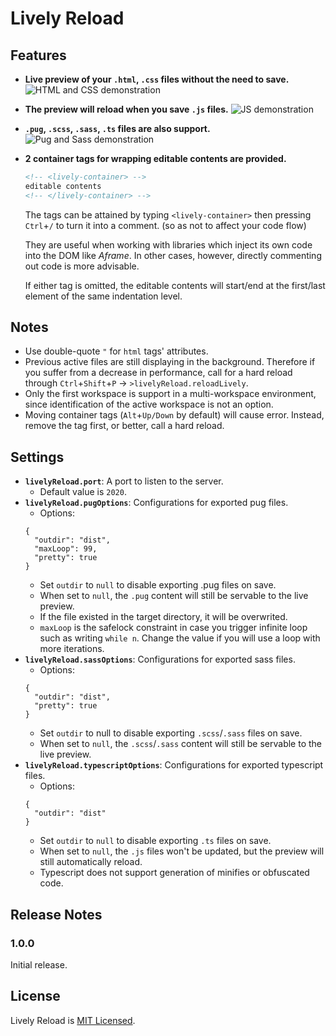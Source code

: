 # Lively Reload
## Features
* **Live preview of your `.html`, `.css` files without the need to save.**
![HTML and CSS demonstration](https://raw.githubusercontent.com/uahnbu/lively-reload/master/resources/HtmlCss.gif)
* **The preview will reload when you save `.js` files.**
![JS demonstration](https://raw.githubusercontent.com/uahnbu/lively-reload/master/resources/JS.gif)
* **`.pug`, `.scss`, `.sass`, `.ts` files are also support.**
![Pug and Sass demonstration](https://raw.githubusercontent.com/uahnbu/lively-reload/master/resources/PugSass.gif)
* **2 container tags for wrapping editable contents are provided.**
  ```html
  <!-- <lively-container> -->
  editable contents
  <!-- </lively-container> -->
  ```
  The tags can be attained by typing `<lively-container>` then pressing `Ctrl`+`/` to turn it into a comment. (so as not to affect your code flow)

  They are useful when working with libraries which inject its own code into the DOM like *Aframe*. In other cases, however, directly commenting out code is more advisable.

  If either tag is omitted, the editable contents will start/end at the first/last element of the same indentation level.
## Notes
* Use double-quote `"` for `html` tags' attributes.
* Previous active files are still displaying in the background. Therefore if you suffer from a decrease in performance, call for a hard reload through `Ctrl`+`Shift`+`P` → `>livelyReload.reloadLively`.
* Only the first workspace is support in a multi-workspace environment, since identification of the active workspace is not an option.
* Moving container tags (`Alt`+`Up/Down` by default) will cause error. Instead, remove the tag first, or better, call a hard reload.
## Settings
* **`livelyReload.port`**: A port to listen to the server.
  * Default value is `2020`.
* **`livelyReload.pugOptions`**: Configurations for exported pug files.
  * Options:
  ```
  {
    "outdir": "dist",
    "maxLoop": 99,
    "pretty": true
  }
  ```
  * Set `outdir` to `null` to disable exporting .pug files on save.
  * When set to `null`, the `.pug` content will still be servable to the live preview.
  * If the file existed in the target directory, it will be overwrited.
  * `maxLoop` is the safelock constraint in case you trigger infinite loop such as writing `while n`. Change the value if you will use a loop with more iterations.
* **`livelyReload.sassOptions`**: Configurations for exported sass files.
  * Options:
  ```
  {
    "outdir": "dist",
    "pretty": true
  }
  ```
  * Set `outdir` to null to disable exporting `.scss`/`.sass` files on save.
  * When set to `null`, the `.scss`/`.sass` content will still be servable to the live preview.
* **`livelyReload.typescriptOptions`**: Configurations for exported typescript files.
  * Options:
  ```
  {
    "outdir": "dist"
  }
  ```
  * Set `outdir` to `null` to disable exporting `.ts` files on save.
  * When set to `null`, the `.js` files won't be updated, but the preview will still automatically reload.
  * Typescript does not support generation of minifies or obfuscated code.
## Release Notes
### 1.0.0
Initial release.
## License
Lively Reload is [MIT Licensed](../blob/master/LICENSE).